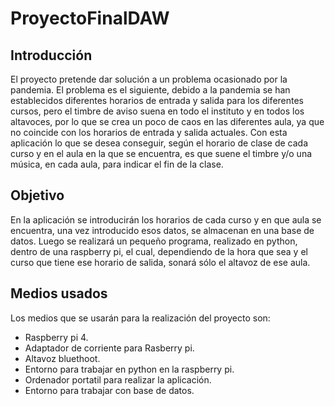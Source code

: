# ProyectoFinalDAW
## Introducción
El proyecto pretende dar solución a un problema ocasionado por la pandemia. El problema es el siguiente, debido a la pandemia se han establecidos diferentes horarios de entrada y salida para los diferentes cursos, pero el timbre de aviso suena en todo el instituto y en todos los altavoces, por lo que se crea un poco de caos en las diferentes aula, ya que no coincide con los horarios de entrada y salida actuales.
Con esta aplicación lo que se desea conseguir, según el horario de clase de cada curso y en el aula en la que se encuentra, es que suene el timbre y/o una música, en cada aula, para indicar el fin de la clase.
## Objetivo
En la aplicación se introducirán los horarios de cada curso y en que aula se encuentra, una vez introducido esos datos, se almacenan en una base de datos.
Luego se realizará un pequeño programa, realizado en python, dentro de una raspberry pi, el cual, dependiendo de la hora que sea y el curso que tiene ese horario de salida, sonará sólo el altavoz de ese aula. 
## Medios usados
Los medios que se usarán para la realización del proyecto son:
- Raspberry pi 4.
- Adaptador de corriente para Rasberry pi.
- Altavoz bluethoot.
- Entorno para trabajar en python en la raspberry pi.
- Ordenador portatil para realizar la aplicación.
- Entorno para trabajar con base de datos.


